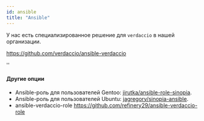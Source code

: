 ```yaml
---
id: ansible
title: "Ansible"
---
```


У нас есть специализированное решение для `verdaccio` в нашей организации.

<https://github.com/verdaccio/ansible-verdaccio>

<div id="codefund">''</div>

#### Другие опции

* Ansible-роль для пользователей Gentoo: [jirutka/ansible-role-sinopia](https://github.com/jirutka/ansible-role-sinopia).
* Ansible-роль для пользователей Ubuntu: [jagregory/sinopia-ansible](https://github.com/jagregory/sinopia-ansible).
* ansible-verdaccio-role <https://github.com/refinery29/ansible-verdaccio-role>